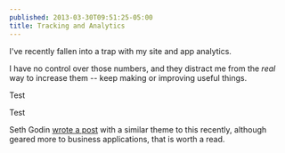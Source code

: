 ```yaml
---
published: 2013-03-30T09:51:25-05:00
title: Tracking and Analytics
---
```

I've recently fallen into a trap with my site and app analytics.

I have no control over those numbers, and they distract me from the _real_ way to increase them -- keep making or improving useful things.


Test

Test

Seth Godin [wrote a post][linkSethGodin] with a similar theme to this recently, although geared more to business applications, that is worth a read.

[linkSethGodin]: <http://sethgodin.typepad.com/seths_blog/2013/06/measuring-without-measuring.html>
